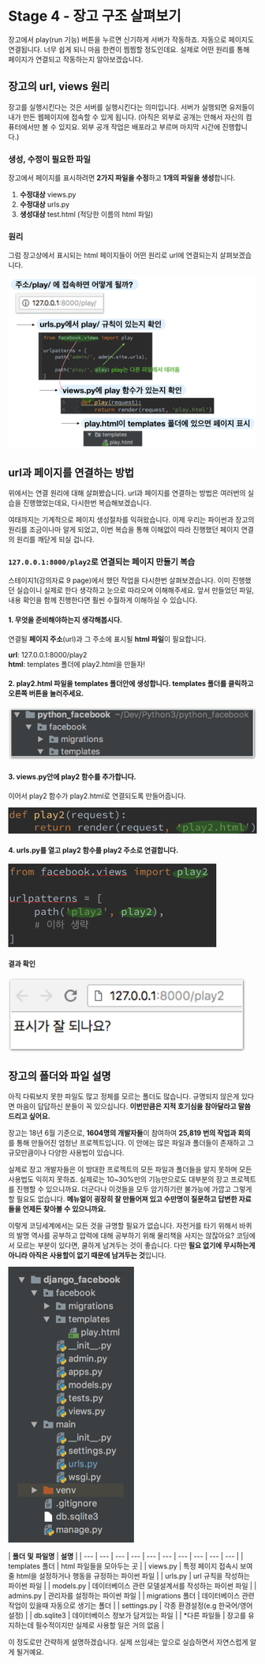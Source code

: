 # Stage 4 - 장고 구조 살펴보기

장고에서 play\(run 기능\) 버튼을 누르면 신기하게 서버가 작동하죠. 자동으로 페이지도 연결됩니다. 너무 쉽게 되니 마음 한켠이 찜찜할 정도인데요. 실제로 어떤 원리를 통해 페이지가 연결되고 작동하는지 알아보겠습니다.

## 장고의 url, views 원리

장고를 실행시킨다는 것은 서버를 실행시킨다는 의미입니다. 서버가 실행되면 유저들이 내가 만든 웹페이지에 접속할 수 있게 됩니다. \(아직은 외부로 공개는 안해서 자신의 컴퓨터에서만 볼 수 있지요. 외부 공개 작업은 배포라고 부르며 마지막 시간에 진행합니다.\)

### 생성, 수정이 필요한 파일

장고에서 페이지를 표시하려면 **2가지 파일을 수정**하고 **1개의 파일을 생성**합니다.

1. **수정대상** views.py
2. **수정대상** urls.py
3. **생성대상** test.html \(적당한 이름의 html 파일\)

### 원리

그럼 장고상에서 표시되는 html 페이지들이 어떤 원리로 url에 연결되는지 살펴보겠습니다.

![&#xCC28;&#xADFC;&#xCC28;&#xADFC; &#xC0B4;&#xD3B4;&#xBCF4;&#xC138;&#xC694;!](../.gitbook/assets/image%20%28185%29.png)

## url과 페이지를 연결하는 방법

위에서는 연결 원리에 대해 살펴봤습니다. url과 페이지를 연결하는 방법은 여러번의 실습을 진행했었는데요, 다시한번 복습해보겠습니다.

여태까지는 기계적으로 페이지 생성절차를 익혀왔습니다. 이제 우리는 파이썬과 장고의 원리를 조금이나마 알게 되었고, 이번 복습을 통해 이해없이 따라 진행했던 페이지 연결의 원리를 깨닫게 되실 겁니다.

### `127.0.0.1:8000/play2`로 연결되는 페이지 만들기 복습

스테이지1\(강의자료 9 page\)에서 했던 작업을 다시한번 살펴보겠습니다. 이미 진행했던 실습이니 실제로 한다 생각하고 눈으로 따라오며 이해해주세요. 앞서 만들었던 파일, 내용 확인을 함께 진행한다면 훨씬 수월하게 이해하실 수 있습니다.

#### 1. 무엇을 준비해야하는지 생각해봅시다.

연결될 **페이지 주소**\(url\)과 그 주소에 표시될 **html 파일**이 필요합니다.

**url**: 127.0.0.1:8000/play2  
**html**: templates 폴더에 play2.html을 만들자!

#### 2. play2.html 파일을 templates 폴더안에 생성합니다. templates 폴더를 클릭하고 오른쪽 버튼을 눌러주세요.

![](../.gitbook/assets/image%20%28148%29.png)

#### 3. views.py안에 play2 함수를 추가합니다.

이어서 play2 함수가 play2.html로 연결되도록 만들어줍니다.

![views.py](../.gitbook/assets/image%20%2890%29.png)

#### 4. urls.py를 열고 play2 함수를 play2 주소로 연결합니다.

![urls.py](../.gitbook/assets/image%20%28149%29.png)

#### 결과 확인

![](../.gitbook/assets/image%20%28169%29.png)

## 장고의 폴더와 파일 설명

아직 다뤄보지 못한 파일도 많고 정체를 모르는 폴더도 많습니다. 규명되지 않은게 있다면 마음이 답답하신 분들이 꼭 있으십니다. **이번만큼은 지적 호기심을 참아달라고 말씀드리고 싶어요.**

장고는 18년 6월 기준으로, **1604명의 개발자들**이 참여하여 **25,819 번의 작업과 회의**를 통해 만들어진 엄청난 프로젝트입니다. 이 안에는 많은 파일과 폴더들이 존재하고 그 규모만큼이나 다양한 사용법이 있습니다.

실제로 장고 개발자들은 이 방대한 프로젝트의 모든 파일과 폴더들을 알지 못하며 모든 사용법도 익히지 못하죠. 실제로는 10~30%만의 기능만으로도 대부분의 장고 프로젝트를 진행할 수 있으니까요. 더군다나 이것들을 모두 암기하기란 불가능에 가깝고 그렇게 할 필요도 없습니다. **메뉴얼이 굉장히 잘 만들어져 있고 수만명이 질문하고 답변한 자료들을 언제든 찾아볼 수 있으니까요.**

이렇게 코딩세계에서는 모든 것을 규명할 필요가 없습니다. 자전거를 타기 위해서 바퀴의 발명 역사를 공부하고 압력에 대해 공부하기 위해 물리책을 사지는 않잖아요? 코딩에서 모르는 부분이 있다면, 쿨하게 남겨두는 것이 좋습니다. 다만 **필요 없기에 무시하는게 아니라 아직은 사용할이 없기 때문에 남겨두는 것**입니다.

![&#xD30C;&#xC774;&#xCC38; &#xC88C;&#xCE21; &#xD504;&#xB85C;&#xC81D;&#xD2B8; &#xD654;&#xBA74;&#xCC3D;](../.gitbook/assets/image%20%28109%29.png)

| **폴더** **및** **파일명** | **설명** |
| --- | --- | --- | --- | --- | --- | --- | --- | --- | --- |
| templates 폴더 | html 파일들을 모아두는 곳 |
| views.py | 특정 페이지 접속시 보여줄 html을 설정하거나 행동을 규정하는 파이썬 파일 |
| urls.py | url 규칙을 작성하는 파이썬 파일 |
| models.py | 데이터베이스 관련 모델설계서를 작성하는 파이썬 파일 |
| admins.py | 관리자를 설정하는 파이썬 파일 |
| migrations 폴더 | 데이터베이스 관련 작업이 있을때 자동으로 생기는 폴더 |
| settings.py | 각종 환경설정\(e.g 한국어/영어 설정\) |
| db.sqlite3 | 데이터베이스 정보가 담겨있는 파일 |
| \*다른 파일들 | 장고를 유지하는데 필수적이지만 실제로 사용할 일은 거의 없음 |

이 정도로만 간략하게 설명하겠습니다. 실제 쓰임새는 앞으로 실습하면서 자연스럽게 알게 될거예요.

